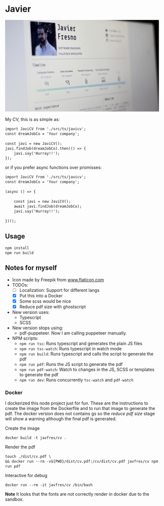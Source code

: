 
# Javier

![My CV photo](/doc/photo_screen_cv.jpg)


My CV, this is as simple as:

```
import JaviCV from './src/ts/javicv';
const dreamJobCo = 'Your company';

const javi = new JaviCV();
javi.findJob(dreamJobCo).then(() => {
    javi.say('Hurray!!');
});

```

or if you prefer async functions over promisses:

```
import JaviCV from './src/ts/javicv';
const dreamJobCo = 'Your company';

(async () => {

    const javi = new JaviCV();
    await javi.findJob(dreamJobCo);
    javi.say('Hurray!!');

})(); 

```


## Usage

```
npm install
npm run build
```


## Notes for myself

* Icon made by Freepik from www.flaticon.com 
* TODOs: 
    * [ ] Localization: Support for different langs
    * [X] Put this into a Docker
    * [X] Some scss would be nice
    * [X] Reduce pdf size with ghostscript
* New version uses:
    * Typescript
    * SCSS
* New version stops using:
    * pdf-puppeteer. Now I am calling puppeteer manually.
* NPM scripts:
    * `npm run tsc`: Runs typescript and generates the plain JS files
    * `npm run tsc-watch`: Runs typescript in watch mode
    * `npm run build`: Runs typescript and calls the script to generate the pdf
    * `npm run pdf`: Runs the JS script to generate the pdf
    * `npm run pdf-watch`: Watch to changes in the JS, SCSS or templates to generate the pdf
    * `npm run dev`: Runs concurrently `tsc-watch` and `pdf-watch`


### Docker

I dockerized this node project just for fun.
These are the instructions to create the image from the Dockerfile
and to run that image to generate the pdf.
The docker version does not contains gs so the *reduce pdf size* stage
will show a warning although the final pdf is generated.

Create the image

```
docker build -t javfres/cv .
```

Render the pdf

```
touch ./dist/cv.pdf \
&& docker run --rm -v${PWD}/dist/cv.pdf:/cv/dist/cv.pdf javfres/cv npm run pdf
```

Interactive for debug

```
docker run --rm -it javfres/cv /bin/bash
```

**Note** It looks that the fonts are not correctly render in docker due to the sandbox.


